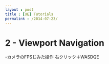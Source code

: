 ```yaml
---
layout : post
title : [UE] Tutorials
permalink : /2014-07-23/
---
```


# 2 - Viewport Navigation
-カメラのFPSじみた操作
右クリック＋WASDQE
